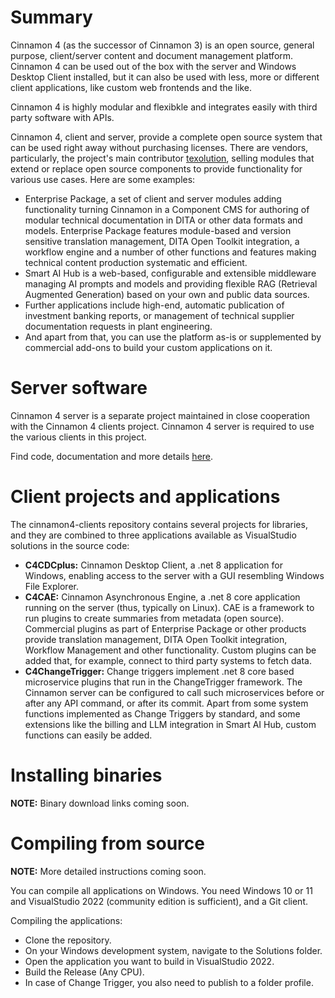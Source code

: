 # Summary
Cinnamon 4 (as the successor of Cinnamon 3) is an open source, general purpose, client/server content and document management platform. Cinnamon 4 can be used out of the box with the server and 
Windows Desktop Client installed, but it can also be used with less, more or different client applications, like custom web frontends and the like.

Cinnamon 4 is highly modular and flexibkle and integrates easily with third party software with APIs.

Cinnamon 4, client and server, provide a complete open source system that can be used right away without purchasing licenses. There are vendors, particularly, the project's main contributor 
[texolution](https://texolution.eu), selling modules that extend or replace open source components to provide functionality for various use cases. Here are some examples:
* Enterprise Package, a set of client and server modules adding functionality turning Cinnamon in a Component CMS for authoring of modular technical documentation in DITA or other data formats and models.
Enterprise Package features module-based and version sensitive translation management, DITA Open Toolkit integration, a workflow engine and a number of other functions and features making technical content production systematic and efficient.
* Smart AI Hub is a web-based, configurable and extensible middleware managing AI prompts and models and providing flexible RAG (Retrieval Augmented Generation) based on your own and public data sources.
* Further applications include high-end, automatic publication of investment banking reports, or management of technical supplier documentation requests in plant engineering.
* And apart from that, you can use the platform as-is or supplemented by commercial add-ons to build your custom applications on it.

# Server software
Cinnamon 4 server is a separate project maintained in close cooperation with the Cinnamon 4 clients project. Cinnamon 4 server is required to use the various clients in this project.

Find code, documentation and more details [here](https://github.com/dewarim/cinnamon4).

# Client projects and applications
The cinnamon4-clients repository contains several projects for libraries, and they are combined to three applications available as VisualStudio solutions in the source code:
* **C4CDCplus:** Cinnamon Desktop Client, a .net 8 application for Windows, enabling access to the server with a GUI resembling Windows File Explorer.
* **C4CAE:** Cinnamon Asynchronous Engine, a .net 8 core application running on the server (thus, typically on Linux). CAE is a framework to run plugins to create summaries from metadata (open source). Commercial plugins as part of Enterprise Package or other products provide translation management, DITA Open Toolkit integration, Workflow Management and other functionality. Custom plugins can be added that, for example, connect to third party systems to fetch data.
* **C4ChangeTrigger:** Change triggers implement .net 8 core based microservice plugins that run in the ChangeTrigger framework. The Cinnamon server can be configured to call such microservices before or after any API command, or after its commit. Apart from some system functions implemented as Change Triggers by standard, and some extensions like the billing and LLM integration in Smart AI Hub, custom functions can easily be added.

# Installing binaries
**NOTE:** Binary download links coming soon.

# Compiling from source
**NOTE:** More detailed instructions coming soon.

You can compile all applications on Windows. You need Windows 10 or 11 and VisualStudio 2022 (community edition is sufficient), and a Git client. 

Compiling the applications:
* Clone the repository.
* On your Windows development system, navigate to the Solutions folder.
* Open the application you want to build in VisualStudio 2022.
* Build the Release (Any CPU).
* In case of Change Trigger, you also need to publish to a folder profile. 
